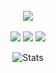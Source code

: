 
<div align="center">
<br/>
<img src="https://i.pinimg.com/originals/d7/64/84/d76484f755763b87d45ec9c56e21b37c.gif">

<br />
<br/>
  
<div>
<img src="https://img.shields.io/badge/react%20-%2320232a.svg?&style=for-the-badge&logo=react&logoColor=%2361DAFB"/>
<img src="https://img.shields.io/badge/html5%20-%23E34F26.svg?&style=for-the-badge&logo=html5&logoColor=white"/>
<img src="https://img.shields.io/badge/css3%20-%231572B6.svg?&style=for-the-badge&logo=css3&logoColor=white"/>
</div>

![Stats](https://github-readme-stats.vercel.app/api?username=simonechebelnome&theme=dark&show_icons=true&bg_color=1a1a1a&icon_color=a0ffff)

<br/>
</div>
